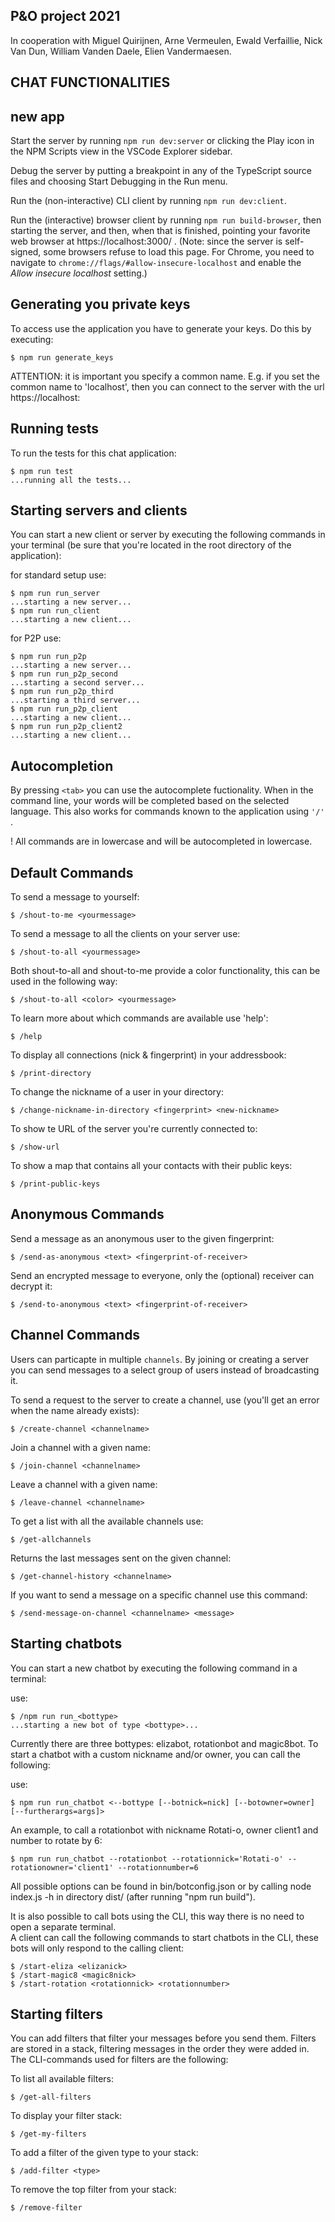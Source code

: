 ## P&O project 2021

In cooperation with Miguel Quirijnen, Arne Vermeulen, Ewald Verfaillie, Nick Van Dun, William Vanden Daele, Elien Vandermaesen.


## CHAT FUNCTIONALITIES

## new app


Start the server by running `npm run dev:server` or clicking the Play icon in the NPM Scripts view in the VSCode Explorer sidebar.

Debug the server by putting a breakpoint in any of the TypeScript source files and choosing Start Debugging in the Run menu.

Run the (non-interactive) CLI client by running `npm run dev:client`.

Run the (interactive) browser client by running `npm run build-browser`, then starting the server, and then, when that is finished, pointing your favorite web browser at https://localhost:3000/ . (Note: since the server is self-signed, some browsers refuse to load this page. For Chrome, you need to navigate to `chrome://flags/#allow-insecure-localhost` and enable the *Allow insecure localhost* setting.)


## Generating you private keys

To access use the application you have to generate your keys. Do this by executing:

```console
$ npm run generate_keys
```

ATTENTION: it is important you specify a common name.
E.g. if you set the common name to 'localhost', then you can connect to the server with the url https://localhost:<port>

## Running tests

To run the tests for this chat application:

```console
$ npm run test
...running all the tests...
```

## Starting servers and clients

You can start a new client or server by executing the following commands in your terminal (be sure that you're located in the root directory of the application):

for standard setup use:

```console
$ npm run run_server
...starting a new server...
$ npm run run_client
...starting a new client...
```

for P2P use:

```console
$ npm run run_p2p
...starting a new server...
$ npm run run_p2p_second
...starting a second server...
$ npm run run_p2p_third
...starting a third server...
$ npm run run_p2p_client
...starting a new client...
$ npm run run_p2p_client2
...starting a new client...
```

## Autocompletion

By pressing `<tab>` you can use the autocomplete fuctionality. When in the command line, your words will be completed based on the selected language. This also works for commands known to the application using `'/' `.

! All commands are in lowercase and will be autocompleted in lowercase.

## Default Commands

To send a message to yourself:

```console
$ /shout-to-me <yourmessage>
```

To send a message to all the clients on your server use:

```console
$ /shout-to-all <yourmessage>
```

Both shout-to-all and shout-to-me provide a color functionality, this can be used in the following way:

```console
$ /shout-to-all <color> <yourmessage>
```

To learn more about which commands are available use 'help':

```console
$ /help
```

To display all connections (nick & fingerprint) in your addressbook:

```console
$ /print-directory
```

To change the nickname of a user in your directory:

```console
$ /change-nickname-in-directory <fingerprint> <new-nickname>
```

To show te URL of the server you're currently connected to:

```console
$ /show-url
```

To show a map that contains all your contacts with their public keys:

```console
$ /print-public-keys
```

## Anonymous Commands

Send a message as an anonymous user to the given fingerprint:

```console
$ /send-as-anonymous <text> <fingerprint-of-receiver>
```

Send an encrypted message to everyone, only the (optional) receiver can decrypt it:

```console
$ /send-to-anonymous <text> <fingerprint-of-receiver>
```

## Channel Commands

Users can particapte in multiple `channels`. By joining or creating a server you can send messages to a select group of users instead of broadcasting it.

To send a request to the server to create a channel, use (you'll get an error when the name already exists):

```console
$ /create-channel <channelname>
```

Join a channel with a given name:

```console
$ /join-channel <channelname>
```

Leave a channel with a given name:

```console
$ /leave-channel <channelname>
```

To get a list with all the available channels use:

```console
$ /get-allchannels
```

Returns the last messages sent on the given channel:

```console
$ /get-channel-history <channelname>
```

If you want to send a message on a specific channel use this command:

```console
$ /send-message-on-channel <channelname> <message>
```

## Starting chatbots

You can start a new chatbot by executing the following command in a terminal:

use:

```console
$ /npm run run_<bottype>
...starting a new bot of type <bottype>...
```

Currently there are three bottypes: elizabot, rotationbot and magic8bot. To start a chatbot with a custom nickname and/or owner, you can call the following:

use:

```console
$ npm run run_chatbot <--bottype [--botnick=nick] [--botowner=owner] [--furtherargs=args]>
```

An example, to call a rotationbot with nickname Rotati-o, owner client1 and number to rotate by 6:

```console
$ npm run run_chatbot --rotationbot --rotationnick='Rotati-o' --rotationowner='client1' --rotationnumber=6
```

All possible options can be found in bin/botconfig.json or by calling node index.js -h in directory dist/ (after running "npm run build").

It is also possible to call bots using the CLI, this way there is no need to open a separate terminal.  
A client can call the following commands to start chatbots in the CLI, these bots will only respond to the calling client:

```console
$ /start-eliza <elizanick>
$ /start-magic8 <magic8nick>
$ /start-rotation <rotationnick> <rotationnumber>
```

## Starting filters

You can add filters that filter your messages before you send them.
Filters are stored in a stack, filtering messages in the order they were added in.
The CLI-commands used for filters are the following:

To list all available filters:

```console
$ /get-all-filters
```

To display your filter stack:

```console
$ /get-my-filters
```

To add a filter of the given type to your stack:

```console
$ /add-filter <type>
```

To remove the top filter from your stack:

```console
$ /remove-filter
```
